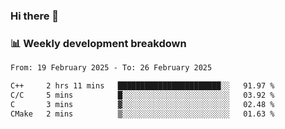 ### Hi there 👋

### 📊 Weekly development breakdown
<!--START_SECTION:waka-->

```txt
From: 19 February 2025 - To: 26 February 2025

C++     2 hrs 11 mins   ███████████████████████░░   91.97 %
C/C     5 mins          █░░░░░░░░░░░░░░░░░░░░░░░░   03.92 %
C       3 mins          ▓░░░░░░░░░░░░░░░░░░░░░░░░   02.48 %
CMake   2 mins          ▒░░░░░░░░░░░░░░░░░░░░░░░░   01.63 %
```

<!--END_SECTION:waka-->
